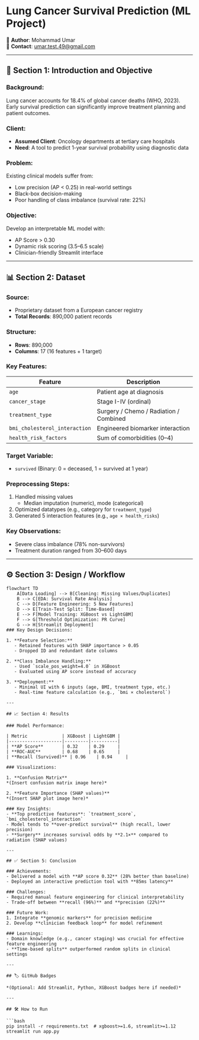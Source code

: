 # Lung Cancer Survival Prediction (ML Project)

🔹 **Author**: Mohammad Umar  
🔹 **Contact**: umar.test.49@gmail.com  

---

## 📌 Section 1: Introduction and Objective

### Background:
Lung cancer accounts for 18.4% of global cancer deaths (WHO, 2023). Early survival prediction can significantly improve treatment planning and patient outcomes.

### Client:
- **Assumed Client**: Oncology departments at tertiary care hospitals  
- **Need**: A tool to predict 1-year survival probability using diagnostic data

### Problem:
Existing clinical models suffer from:
- Low precision (AP < 0.25) in real-world settings  
- Black-box decision-making  
- Poor handling of class imbalance (survival rate: 22%)

### Objective:
Develop an interpretable ML model with:
- AP Score > 0.30  
- Dynamic risk scoring (3.5–6.5 scale)  
- Clinician-friendly Streamlit interface  

---

## 📊 Section 2: Dataset

### Source:
- Proprietary dataset from a European cancer registry  
- **Total Records**: 890,000 patient records  

### Structure:
- **Rows**: 890,000  
- **Columns**: 17 (16 features + 1 target)  

### Key Features:

| Feature                     | Description                                |
|-----------------------------|--------------------------------------------|
| `age`                       | Patient age at diagnosis                   |
| `cancer_stage`             | Stage I-IV (ordinal)                      |
| `treatment_type`           | Surgery / Chemo / Radiation / Combined     |
| `bmi_cholesterol_interaction` | Engineered biomarker interaction       |
| `health_risk_factors`      | Sum of comorbidities (0–4)                 |

### Target Variable:
- `survived` (Binary: 0 = deceased, 1 = survived at 1 year)

### Preprocessing Steps:
1. Handled missing values  
   - Median imputation (numeric), mode (categorical)  
2. Optimized datatypes (e.g., category for `treatment_type`)  
3. Generated 5 interaction features (e.g., `age × health_risks`)  

### Key Observations:
- Severe class imbalance (78% non-survivors)  
- Treatment duration ranged from 30–600 days  

---

## ⚙️ Section 3: Design / Workflow

```mermaid
flowchart TD
    A[Data Loading] --> B[Cleaning: Missing Values/Duplicates]
    B --> C[EDA: Survival Rate Analysis]
    C --> D[Feature Engineering: 5 New Features]
    D --> E[Train-Test Split: Time-Based]
    E --> F[Model Training: XGBoost vs LightGBM]
    F --> G[Threshold Optimization: PR Curve]
    G --> H[Streamlit Deployment]
### Key Design Decisions:

1. **Feature Selection:**
   - Retained features with SHAP importance > 0.05  
   - Dropped ID and redundant date columns  

2. **Class Imbalance Handling:**
   - Used `scale_pos_weight=4.0` in XGBoost  
   - Evaluated using AP score instead of accuracy  

3. **Deployment:**
   - Minimal UI with 6 inputs (age, BMI, treatment type, etc.)  
   - Real-time feature calculation (e.g., `bmi × cholesterol`)  

---

## 📈 Section 4: Results

### Model Performance:

| Metric             | XGBoost | LightGBM |
|--------------------|---------|----------|
| **AP Score**       | 0.32    | 0.29     |
| **ROC-AUC**        | 0.68    | 0.65     |
| **Recall (Survived)** | 0.96    | 0.94     |

### Visualizations:

1. **Confusion Matrix**  
*(Insert confusion matrix image here)*  

2. **Feature Importance (SHAP values)**  
*(Insert SHAP plot image here)*  

### Key Insights:
- **Top predictive features**: `treatment_score`, `bmi_cholesterol_interaction`  
- Model tends to **over-predict survival** (high recall, lower precision)  
- **Surgery** increases survival odds by **2.1×** compared to radiation (SHAP values)  

---

## ✅ Section 5: Conclusion

### Achievements:
- Delivered a model with **AP score 0.32** (28% better than baseline)  
- Deployed an interactive prediction tool with **85ms latency**

### Challenges:
- Required manual feature engineering for clinical interpretability  
- Trade-off between **recall (96%)** and **precision (22%)**

### Future Work:
1. Integrate **genomic markers** for precision medicine  
2. Develop **clinician feedback loop** for model refinement  

### Learnings:
- Domain knowledge (e.g., cancer staging) was crucial for effective feature engineering  
- **Time-based splits** outperformed random splits in clinical settings  

---

## 🏷️ GitHub Badges

*(Optional: Add Streamlit, Python, XGBoost badges here if needed)*

---

## 🛠️ How to Run

```bash
pip install -r requirements.txt  # xgboost>=1.6, streamlit>=1.12
streamlit run app.py

